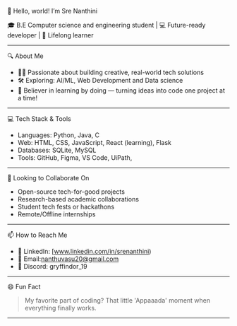 👋 Hello, world! I’m Sre Nanthini

🎓 B.E Computer science and engineering student | 💻 Future-ready developer | 🌱 Lifelong learner

---

 🔍 About Me
- 👩‍💻 Passionate about building creative, real-world tech solutions
- 🛠 Exploring: AI/ML, Web Development and Data science
- 🧠 Believer in learning by doing — turning ideas into code one project at a time!

---


 💻 Tech Stack & Tools
- Languages: Python, Java, C 
- Web: HTML, CSS, JavaScript, React (learning), Flask  
- Databases: SQLite, MySQL  
- Tools: GitHub, Figma, VS Code, UiPath,  


---

 🤝 Looking to Collaborate On
- Open-source tech-for-good projects  
- Research-based academic collaborations  
- Student tech fests or hackathons
- Remote/Offline internships

---

 📫 How to Reach Me
- 🔗 LinkedIn: [www.linkedin.com/in/srenanthini)  
- 📧 Email:nanthuvasu20@gmail.com
- 🔗 Discord: gryffindor_19
---

 😄 Fun Fact
> My favorite part of coding? That little 'Appaaada' moment when everything finally works.

---

